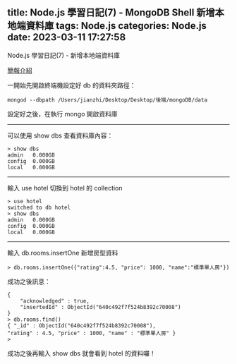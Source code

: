 title: Node.js 學習日記(7) - MongoDB Shell 新增本地端資料庫
tags: Node.js
categories: Node.js
date: 2023-03-11 17:27:58
---
Node.js 學習日記(7) - 新增本地端資料庫
<!--more-->

[簡報介紹](https://whimsical.com/mongodb-FCuHtC9DW1SHqRWBKsJKp1)

一開始先開啟終端機設定好 db 的資料夾路徑：
```
mongod --dbpath /Users/jianzhi/Desktop/Desktop/後端/mongoDB/data
```

設定好之後，在執行 mongo 開啟資料庫

**************

可以使用 show dbs 查看資料庫內容：
```
> show dbs
admin   0.000GB
config  0.000GB
local   0.000GB
```

**************

輸入 use hotel 切換到 hotel 的 collection
```
> use hotel
switched to db hotel
> show dbs
admin   0.000GB
config  0.000GB
local   0.000GB
```

**************

輸入 db.rooms.insertOne 新增房型資料
```
> db.rooms.insertOne({"rating":4.5, "price": 1000, "name":"標準單人房"})
```
成功之後訊息：
```
{
	"acknowledged" : true,
	"insertedId" : ObjectId("640c492f7f524b8392c70008")
}
> db.rooms.find()
{ "_id" : ObjectId("640c492f7f524b8392c70008"), 
"rating" : 4.5, "price" : 1000, "name" : "標準單人房" }
> 
```

成功之後再輸入 show dbs 就會看到 hotel 的資料囉！

